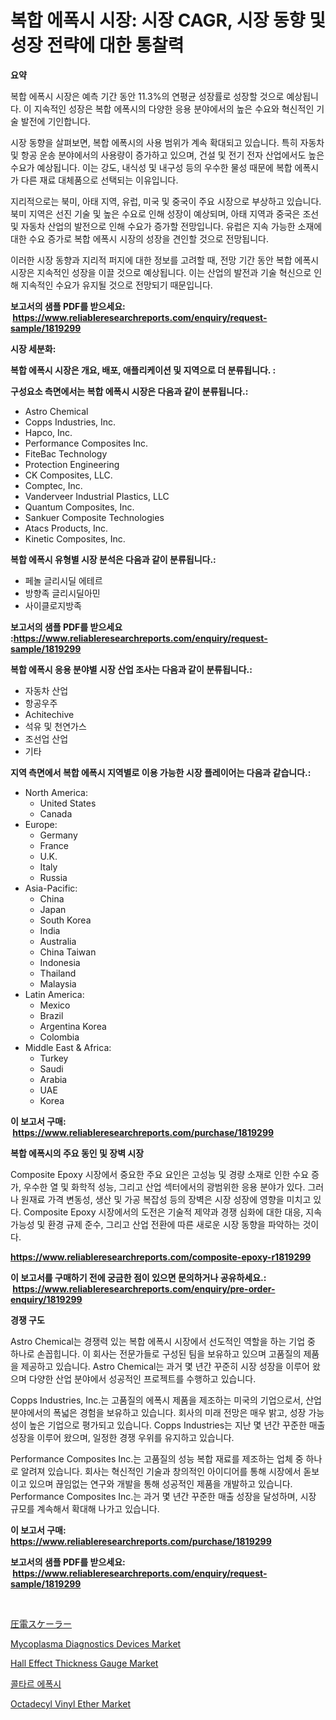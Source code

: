 <p><h1>복합 에폭시 시장: 시장 CAGR, 시장 동향 및 성장 전략에 대한 통찰력</h1></p><p><strong>요약</strong></p>
<p><p>복합 에폭시 시장은 예측 기간 동안 11.3%의 연평균 성장률로 성장할 것으로 예상됩니다. 이 지속적인 성장은 복합 에폭시의 다양한 응용 분야에서의 높은 수요와 혁신적인 기술 발전에 기인합니다.</p><p>시장 동향을 살펴보면, 복합 에폭시의 사용 범위가 계속 확대되고 있습니다. 특히 자동차 및 항공 운송 분야에서의 사용량이 증가하고 있으며, 건설 및 전기 전자 산업에서도 높은 수요가 예상됩니다. 이는 강도, 내식성 및 내구성 등의 우수한 물성 때문에 복합 에폭시가 다른 재료 대체품으로 선택되는 이유입니다.</p><p>지리적으로는 북미, 아태 지역, 유럽, 미국 및 중국이 주요 시장으로 부상하고 있습니다. 북미 지역은 선진 기술 및 높은 수요로 인해 성장이 예상되며, 아태 지역과 중국은 조선 및 자동차 산업의 발전으로 인해 수요가 증가할 전망입니다. 유럽은 지속 가능한 소재에 대한 수요 증가로 복합 에폭시 시장의 성장을 견인할 것으로 전망됩니다.</p><p>이러한 시장 동향과 지리적 퍼지에 대한 정보를 고려할 때, 전망 기간 동안 복합 에폭시 시장은 지속적인 성장을 이끌 것으로 예상됩니다. 이는 산업의 발전과 기술 혁신으로 인해 지속적인 수요가 유지될 것으로 전망되기 때문입니다.</p></p>
<p><strong>보고서의 샘플 PDF를 받으세요: &nbsp;<a href="https://www.reliableresearchreports.com/enquiry/request-sample/1819299">https://www.reliableresearchreports.com/enquiry/request-sample/1819299</a></strong></p>
<p><strong>시장 세분화:</strong></p>
<p><strong> 복합 에폭시 시장은 개요, 배포, 애플리케이션 및 지역으로 더 분류됩니다. :</strong></p>
<p><strong>구성요소 측면에서는 복합 에폭시 시장은 다음과 같이 분류됩니다.:</strong></p>
<p><ul><li>Astro Chemical</li><li>Copps Industries, Inc.</li><li>Hapco, Inc.</li><li>Performance Composites Inc.</li><li>FiteBac Technology</li><li>Protection Engineering</li><li>CK Composites, LLC.</li><li>Comptec, Inc.</li><li>Vanderveer Industrial Plastics, LLC</li><li>Quantum Composites, Inc.</li><li>Sankuer Composite Technologies</li><li>Atacs Products, Inc.</li><li>Kinetic Composites, Inc.</li></ul></p>
<p><strong> 복합 에폭시 유형별 시장 분석은 다음과 같이 분류됩니다.:</strong></p>
<p><ul><li>페놀 글리시딜 에테르</li><li>방향족 글리시딜아민</li><li>사이클로지방족</li></ul></p>
<p><strong>보고서의 샘플 PDF를 받으세요 :<a href="https://www.reliableresearchreports.com/enquiry/request-sample/1819299">https://www.reliableresearchreports.com/enquiry/request-sample/1819299</a></strong></p>
<p><strong> 복합 에폭시 응용 분야별 시장 산업 조사는 다음과 같이 분류됩니다.:</strong></p>
<p><ul><li>자동차 산업</li><li>항공우주</li><li>Achitechive</li><li>석유 및 천연가스</li><li>조선업 산업</li><li>기타</li></ul></p>
<p><strong>지역 측면에서 복합 에폭시 지역별로 이용 가능한 시장 플레이어는 다음과 같습니다.:</strong></p>
<p><ul>
    <li>
        North America:
        <ul>
            <li>United States</li>
            <li>Canada</li>
        </ul>
    </li>
    <li>
        Europe:
        <ul>
            <li>Germany</li>
            <li>France</li>
            <li>U.K.</li>
            <li>Italy</li>
            <li>Russia</li>
        </ul>
    </li>
    <li>
        Asia-Pacific:
        <ul>
            <li>China</li>
            <li>Japan</li>
            <li>South Korea</li>
            <li>India</li>
            <li>Australia</li>
            <li>China Taiwan</li>
            <li>Indonesia</li>
            <li>Thailand</li>
            <li>Malaysia</li>
        </ul>
    </li>
    <li>
        Latin America:
        <ul>
            <li>Mexico</li>
            <li>Brazil</li>
            <li>Argentina Korea</li>
            <li>Colombia</li>
        </ul>
    </li>
    <li>
        Middle East & Africa:
        <ul>
            <li>Turkey</li>
            <li>Saudi</li>
            <li>Arabia</li>
            <li>UAE</li>
            <li>Korea</li>
        </ul>
    </li>
    </ul></p>
<p><strong>이 보고서 구매: &nbsp;<a href="https://www.reliableresearchreports.com/purchase/1819299">https://www.reliableresearchreports.com/purchase/1819299</a></strong></p>
<p><strong>복합 에폭시의 주요 동인 및 장벽 시장</strong></p>
<p><p>Composite Epoxy 시장에서 중요한 주요 요인은 고성능 및 경량 소재로 인한 수요 증가, 우수한 열 및 화학적 성능, 그리고 산업 섹터에서의 광범위한 응용 분야가 있다. 그러나 원재료 가격 변동성, 생산 및 가공 복잡성 등의 장벽은 시장 성장에 영향을 미치고 있다. Composite Epoxy 시장에서의 도전은 기술적 제약과 경쟁 심화에 대한 대응, 지속 가능성 및 환경 규제 준수, 그리고 산업 전환에 따른 새로운 시장 동향을 파악하는 것이다.</p></p>
<p><strong><a href="https://www.reliableresearchreports.com/composite-epoxy-r1819299">https://www.reliableresearchreports.com/composite-epoxy-r1819299</a></strong></p>
<p><strong>이 보고서를 구매하기 전에 궁금한 점이 있으면 문의하거나 공유하세요.: &nbsp;<a href="https://www.reliableresearchreports.com/enquiry/pre-order-enquiry/1819299">https://www.reliableresearchreports.com/enquiry/pre-order-enquiry/1819299</a></strong></p>
<p><strong>경쟁 구도</strong></p>
<p><p>Astro Chemical는 경쟁력 있는 복합 에폭시 시장에서 선도적인 역할을 하는 기업 중 하나로 손꼽힙니다. 이 회사는 전문가들로 구성된 팀을 보유하고 있으며 고품질의 제품을 제공하고 있습니다. Astro Chemical는 과거 몇 년간 꾸준히 시장 성장을 이루어 왔으며 다양한 산업 분야에서 성공적인 프로젝트를 수행하고 있습니다.</p><p>Copps Industries, Inc.는 고품질의 에폭시 제품을 제조하는 미국의 기업으로서, 산업 분야에서의 폭넓은 경험을 보유하고 있습니다. 회사의 미래 전망은 매우 밝고, 성장 가능성이 높은 기업으로 평가되고 있습니다. Copps Industries는 지난 몇 년간 꾸준한 매출 성장을 이루어 왔으며, 일정한 경쟁 우위를 유지하고 있습니다.</p><p>Performance Composites Inc.는 고품질의 성능 복합 재료를 제조하는 업체 중 하나로 알려져 있습니다. 회사는 혁신적인 기술과 창의적인 아이디어를 통해 시장에서 돋보이고 있으며 끊임없는 연구와 개발을 통해 성공적인 제품을 개발하고 있습니다. Performance Composites Inc.는 과거 몇 년간 꾸준한 매출 성장을 달성하며, 시장 규모를 계속해서 확대해 나가고 있습니다.</p></p>
<p><strong>이 보고서 구매: &nbsp; <a href="https://www.reliableresearchreports.com/purchase/1819299">https://www.reliableresearchreports.com/purchase/1819299</a></strong></p>
<p><strong>보고서의 샘플 PDF를 받으세요: &nbsp;<a href="https://www.reliableresearchreports.com/enquiry/request-sample/1819299">https://www.reliableresearchreports.com/enquiry/request-sample/1819299</a></strong><strong></strong></p>
<p>&nbsp;</p>
<p><p><a href="https://github.com/nemesis2824/Market-Research-Report-List-1/blob/main/897434232488.md">圧電スケーラー</a></p><p><a href="https://cat-emmental-94b.notion.site/Mycoplasma-Diagnostics-Devices-Market-Outlook-Industry-Overview-and-Forecast-2024-to-2031-a2b75a05c1f14ea296a7481e193eabcf">Mycoplasma Diagnostics Devices Market</a></p><p><a href="https://view.publitas.com/reportprime-1/hall-effect-thickness-gauge-market-exploring-market-share-market-trends-and-future-growth/">Hall Effect Thickness Gauge Market</a></p><p><a href="https://github.com/FelipeGrrady654556/Market-Research-Report-List-1/blob/main/999046429597.md">콜타르 에폭시</a></p><p><a href="https://issuu.com/reportprime-2/docs/octadecyl-vinyl-ether-market-size-2030.pptx">Octadecyl Vinyl Ether Market</a></p></p>